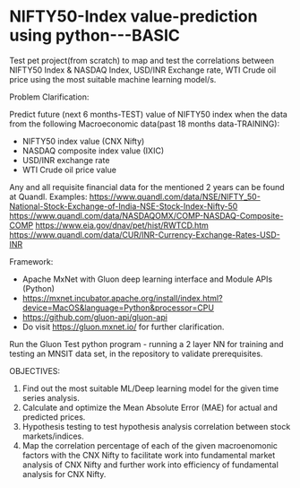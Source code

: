 # NIFTY50-Index value-prediction using python---BASIC
Test pet project(from scratch) to map and test the correlations between NIFTY50 Index &amp; NASDAQ Index, USD/INR Exchange rate, WTI Crude oil price using the most suitable machine learning model/s.

Problem Clarification:

Predict future (next 6 months-TEST) value of NIFTY50 index when the data from the following Macroeconomic data(past 18 months data-TRAINING):

* NIFTY50 index value (CNX Nifty)
* NASDAQ composite index value (IXIC)
* USD/INR exchange rate
* WTI Crude oil price value

Any and all requisite financial data for the mentioned 2 years can be found at Quandl.
Examples:
https://www.quandl.com/data/NSE/NIFTY_50-National-Stock-Exchange-of-India-NSE-Stock-Index-Nifty-50
https://www.quandl.com/data/NASDAQOMX/COMP-NASDAQ-Composite-COMP
https://www.eia.gov/dnav/pet/hist/RWTCD.htm
https://www.quandl.com/data/CUR/INR-Currency-Exchange-Rates-USD-INR

Framework: 
- Apache MxNet with Gluon deep learning interface and Module APIs (Python)
- https://mxnet.incubator.apache.org/install/index.html?device=MacOS&language=Python&processor=CPU
- https://github.com/gluon-api/gluon-api
- Do visit https://gluon.mxnet.io/ for further clarification.

Run the Gluon Test python program - running a 2 layer NN for training and testing an MNSIT data set, in the repository to validate prerequisites.

OBJECTIVES:
1. Find out the most suitable ML/Deep learning model for the given time series analysis.
2. Calculate and optimize the Mean Absolute Error (MAE) for actual and predicted prices.
3. Hypothesis testing to test hypothesis analysis correlation between stock markets/indices.
4. Map the correlation percentage of each of the given macroenomonic factors with the CNX Nifty to facilitate work into fundamental market analysis of CNX Nifty and further work into efficiency of fundamental analysis for CNX Nifty.



